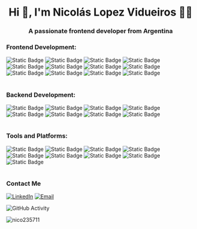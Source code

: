 <h1 align="center">Hi 👋, I'm Nicolás Lopez Vidueiros 👨‍💻</h1>
<h3 align="center">A passionate frontend developer from Argentina</h3>

<h3>Frontend Development:</h3>

![Static Badge](https://img.shields.io/badge/Html_5-333?logo=html5&logoColor=%23E34F26)
![Static Badge](https://img.shields.io/badge/CSS_3-333?logo=css3&logoColor=%231572B6)
![Static Badge](https://img.shields.io/badge/Javascript-333?logo=javascript&logoColor=%23F7DF1E)
![Static Badge](https://img.shields.io/badge/Typescript-333?logo=typescript&logoColor=%233178C6)
![Static Badge](https://img.shields.io/badge/React-333?logo=react&logoColor=%2361DAFB)
![Static Badge](https://img.shields.io/badge/SASS-333?logo=sass&logoColor=%23CC6699)
![Static Badge](https://img.shields.io/badge/Tailwind_CSS-333?logo=tailwindcss&logoColor=%2306B6D4)
![Static Badge](https://img.shields.io/badge/Bootstrap-333?style=flat&logo=bootstrap&logoColor=%237952B3)
![Static Badge](https://img.shields.io/badge/MUI-333?logo=mui&logoColor=%23007FFF)
![Static Badge](https://img.shields.io/badge/Remix-333?style=flat&logo=remix&logoColor=%23000000)
![Static Badge](https://img.shields.io/badge/Next.js-333?logo=nextdotjs&logoColor=%23000000)
![Static Badge](https://img.shields.io/badge/Astro-333?logo=astro&logoColor=%23BC52EE)
#

<h3>Backend Development:</h3>

![Static Badge](https://img.shields.io/badge/Python-333?logo=python&logoColor=%233776AB)
![Static Badge](https://img.shields.io/badge/PHP-333?logo=php&logoColor=%23777BB4)
![Static Badge](https://img.shields.io/badge/Javascript-333?logo=javascript&logoColor=%23F7DF1E)
![Static Badge](https://img.shields.io/badge/Typescript-333?logo=typescript&logoColor=%233178C6)
![Static Badge](https://img.shields.io/badge/MySQL-333?logo=mysql&logoColor=%234479A1)
![Static Badge](https://img.shields.io/badge/Express-333?logo=express&logoColor=%23fff)
![Static Badge](https://img.shields.io/badge/PostgreSQL-333?logo=postgresql&logoColor=%234169E1)
![Static Badge](https://img.shields.io/badge/Node.js-333?logo=nodedotjs&logoColor=%235FA04E)
#

<h3>Tools and Platforms:</h3>

![Static Badge](https://img.shields.io/badge/Arduino-333?logo=arduino&logoColor=%2300878F)
![Static Badge](https://img.shields.io/badge/C-333?logo=c&logoColor=%23A8B9CC)
![Static Badge](https://img.shields.io/badge/C%2B%2B-333?logo=cplusplus&logoColor=%2300599C)
![Static Badge](https://img.shields.io/badge/Gulp-333?logo=gulp&logoColor=%23CF4647)
![Static Badge](https://img.shields.io/badge/Haskell-333?logo=haskell&logoColor=%235D4F85)
![Static Badge](https://img.shields.io/badge/Linux_Mint-333?logo=linuxmint&logoColor=%2387CF3E)
![Static Badge](https://img.shields.io/badge/Variables_de_Entorno-333?style=flat&logo=dotenv&logoColor=%23ECD53F)
![Static Badge](https://img.shields.io/badge/Git-333?style=flat&logo=git&logoColor=%23F05032)
![Static Badge](https://img.shields.io/badge/Strapi-333?style=flat&logo=strapi&logoColor=%234945FF)
#

<h3>Contact Me</h3>

<a href="https://www.linkedin.com/in/nicol%C3%A1s-l%C3%B3pez-vidueiros-653437229/" target="_blank"><img alt="LinkedIn" src="https://img.shields.io/badge/Linkedin-Nicol%C3%A1s_Lopez_Vidueiros-blue?logo=linkedin&logoColor=%230A66C2"></a>
<a href="mailto:nicolas.lopez.vidueiros@gmail.com"><img alt="Email" src="https://img.shields.io/badge/Gmail-nicolas.lopez.vidueiros@gmail.com-blue?logo=gmail"></a> 

![GitHub Activity](https://github-readme-stats.vercel.app/api?username=nico235711&show_icons=true)

<p align="left"><img src="https://komarev.com/ghpvc/?username=nico235711&label=Profile%20views&color=0e75b6&style=flat" alt="nico235711"></p>
